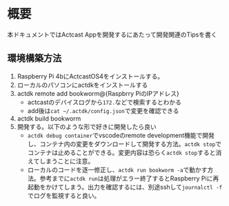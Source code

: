 # 概要

本ドキュメントではActcast Appを開発するにあたって開発関連のTipsを書く

## 環境構築方法
1. Raspberry Pi 4bにActcastOS4をインストールする。
2. ローカルのパソコンにactdkをインストールする
3. actdk remote add bookworm@{Raspbrry PiのIPアドレス}
    - actcastのデバイスログから`172.`などで検索するとわかる
    - add後は`cat ~/.actdk/config.json`で変更を確認できる
4. actdk build bookworm
5. 開発する。以下のような形で好きに開発したら良い
    - `actdk debug container`でvscodeのremote development機能で開発し、コンテナ内の変更をダウンロードして開発する方法。`actdk stop`でコンテナは止めることができる。変更内容は恐らく`actdk stop`すると消えてしまうことに注意。
    - ローカルのコードを逐一修正し、`actdk run bookworm -a`で動かす方法。参考までに`actdk run`は処理がエラー終了するとRaspberry Piに再起動をかけてしまう。出力を確認するには、別途sshして`journalctl -f`でログを監視すると良い。

